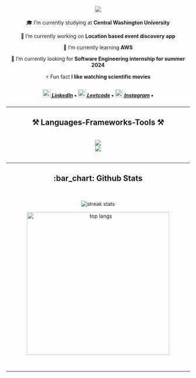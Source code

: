 <h1 align="center">
    <img src="https://readme-typing-svg.herokuapp.com/?font=Righteous&size=35&center=true&vCenter=true&width=500&height=70&duration=4000&lines=Hi+There!+👋;+I'm+Oscar!;" />
</h1>

<div align="center">
    
 🎓 I’m currently studying at **Central Washington University**
    
 🔭 I’m currently working on **Location based event discovery app**
 
 🧠 I’m currently learning **AWS**

 🔎 I’m currently looking for **Software Engineering internship for summer 2024**

 ⚡ Fun fact **I like watching scientific movies**

 </div>
 

<h5 align="center">
<a align="center" href="https://www.linkedin.com/in/orchlonc/" title="LinkedIn Profile"><img width="22" src="https://raw.githubusercontent.com/rahuldkjain/github-profile-readme-generator/master/src/images/icons/Social/linked-in-alt.svg"> LinkedIn</a> •
<a href="https://www.leetcode.com/orchllnz" title="Stack Overflow Profile"><img width="22" src="https://raw.githubusercontent.com/rahuldkjain/github-profile-readme-generator/master/src/images/icons/Social/leet-code.svg"> Leetcode</a> •
<a align="center" href="https://www.instagram.com/orchlonnn/" title="Instagram Profile"><img width="22" src="https://raw.githubusercontent.com/rahuldkjain/github-profile-readme-generator/master/src/images/icons/Social/instagram.svg"> Instagram</a> •
</h5>

<hr/>
 
<h2 align="center">⚒️ Languages-Frameworks-Tools ⚒️</h2>
<br/>
<div align="center">
    <img src="https://skillicons.dev/icons?i=python,java,javascript,typescript,firebase,mongodb,vscode,html,css,dart" /><br>
    <img src="https://skillicons.dev/icons?i=react,nodejs,tailwind,express,mysql,nextjs,github,tailwind,figma,git,flutter" />
</div>

<br/>

<hr/>

<h2 align="center">:bar_chart: Github Stats</h2>
<br>
 
  <p align="center"><img src="https://github-readme-streak-stats-salesp07.vercel.app/?user=orchlonn&count_private=true&theme=react&border_radius=10" alt="streak stats"/></p>
  <p align="center"><img width=390 align="center" src="https://github-readme-stats-salesp07.vercel.app/api/top-langs/?username=orchlonn&hide=HTML&langs_count=8&layout=compact&theme=react&border_radius=10&size_weight=0.5&count_weight=0.5&exclude_repo=github-readme-stats" alt="top langs" /></p>

<br/>

<hr/>

<br/>

<br/>
